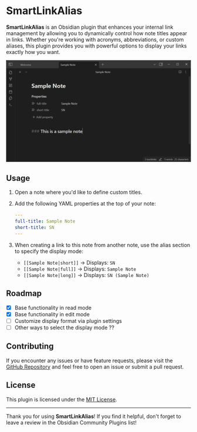 # SmartLinkAlias

**SmartLinkAlias** is an Obsidian plugin that enhances your internal link management by allowing you to dynamically control how note titles appear in links. Whether you're working with acronyms, abbreviations, or custom aliases, this plugin provides you with powerful options to display your links exactly how you want.

![SmartLinkAlias in action](img/demo.gif)

## Usage

1. Open a note where you'd like to define custom titles.
2. Add the following YAML properties at the top of your note:

   ```yaml
   ---
   full-title: Sample Note
   short-title: SN
   ---
   ```

3. When creating a link to this note from another note, use the alias section to specify the display mode:

   - `[[Sample Note|short]]` → Displays: `SN`
   - `[[Sample Note|full]]` → Displays: `Sample Note`
   - `[[Sample Note|long]]` → Displays: `SN (Sample Note)`

## Roadmap

- [x] Base functionality in read mode
- [x] Base functionality in edit mode
- [ ] Customize display format via plugin settings
- [ ] Other ways to select the display mode ??

## Contributing

If you encounter any issues or have feature requests, please visit the [GitHub Repository](https://github.com/vpcano/obsidian-smart-link-alias) and feel free to open an issue or submit a pull request.

## License

This plugin is licensed under the [MIT License](https://opensource.org/licenses/MIT).

---

Thank you for using **SmartLinkAlias**! If you find it helpful, don't forget to leave a review in the Obsidian Community Plugins list!

